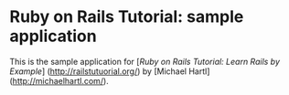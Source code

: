 # Ruby on Rails Tutorial: sample application

This is the sample application for
[*Ruby on Rails Tutorial: Learn Rails by Example*] (http://railstutuorial.org/) 
by [Michael Hartl] (http://michaelhartl.com/).